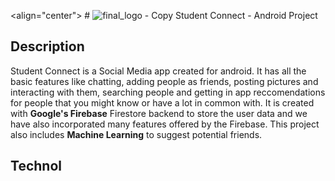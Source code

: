 <align="center"> # ![final_logo - Copy](https://user-images.githubusercontent.com/53811147/122639480-bb31fb00-d117-11eb-9cde-284d5054e0ef.png) Student Connect - Android Project </align>

## Description
Student Connect is a Social Media app created for android. It has all the basic features like chatting, adding people as friends, posting pictures and interacting with them, searching people and getting in app reccomendations for people that you might know or have a lot in common with. It is created with **Google's Firebase** Firestore backend to store the user data and we have also incorporated many features offered by the Firebase. This project also includes **Machine Learning** to suggest potential friends. 

## Technol

